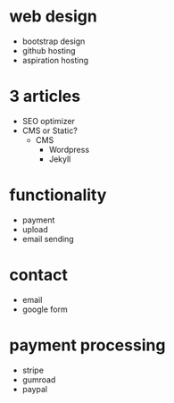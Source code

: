 # web design
  - bootstrap design
  - github hosting
  - aspiration hosting
# 3 articles
  - SEO optimizer
  - CMS or Static?
    - CMS
      - Wordpress
      - Jekyll
# functionality
  - payment 
  - upload
  - email sending
# contact 
  - email
  - google form
# payment processing
  - stripe
  - gumroad
  - paypal
